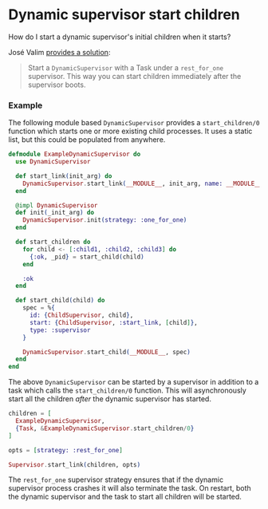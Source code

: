 # Dynamic supervisor start children

How do I start a dynamic supervisor's initial children when it starts?

José Valim [provides a solution](https://elixirforum.com/t/understanding-dynamicsupervisor-no-initial-children/14938/2?u=slashdotdash):

> Start a `DynamicSupervisor` with a Task under a `rest_for_one` supervisor. This way you can start children immediately after the supervisor boots.

### Example

The following module based `DynamicSupervisor` provides a `start_children/0` function which starts one or more existing child processes. It uses a static list, but this could be populated from anywhere.

```elixir
defmodule ExampleDynamicSupervisor do
  use DynamicSupervisor

  def start_link(init_arg) do
    DynamicSupervisor.start_link(__MODULE__, init_arg, name: __MODULE__)
  end

  @impl DynamicSupervisor
  def init(_init_arg) do
    DynamicSupervisor.init(strategy: :one_for_one)
  end

  def start_children do
    for child <- [:child1, :child2, :child3] do
      {:ok, _pid} = start_child(child)
    end

    :ok
  end

  def start_child(child) do
    spec = %{
      id: {ChildSupervisor, child},
      start: {ChildSupervisor, :start_link, [child]},
      type: :supervisor
    }

    DynamicSupervisor.start_child(__MODULE__, spec)
  end
end
```

The above `DynamicSupervisor` can be started by a supervisor in addition to a task which calls the `start_children/0` function. This will asynchronously start all the children _after_ the dynamic supervisor has started.

```elixir
children = [
  ExampleDynamicSupervisor,
  {Task, &ExampleDynamicSupervisor.start_children/0}
]

opts = [strategy: :rest_for_one]

Supervisor.start_link(children, opts)
```

The `rest_for_one` supervisor strategy ensures that if the dynamic supervisor process crashes it will also terminate the task. On restart, both the dynamic supervisor and the task to start all children will be started.
